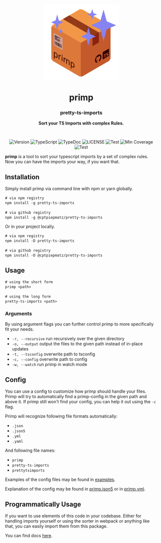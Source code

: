 <p align="center">
  <picture>
    <source srcset="media://primp.svg">
    <source srcset="https://raw.githubusercontent.com/cptpiepmatz/pretty-ts-imports/main/icon/primp.svg">
    <img width="250" src="./icon/primp.svg">
  </picture>
</p>
<h1 align="center">primp</h1>
<h3 align="center">pretty-ts-imports</h3>
<p align="center">
  <b>Sort your TS Imports with complex Rules.</b>
</p>

<br>

<p align="center">
<img alt="Version" src="https://img.shields.io/github/package-json/v/cptpiepmatz/pretty-ts-imports?style=for-the-badge&color=8683F2"/>
<img alt="TypeScript" src="https://img.shields.io/github/package-json/dependency-version/cptpiepmatz/pretty-ts-imports/typescript?color=3178C6&style=for-the-badge"/>
<img alt="TypeDoc" src="https://img.shields.io/github/package-json/dependency-version/cptpiepmatz/pretty-ts-imports/dev/typedoc?color=9600ff&style=for-the-badge"/>
<img alt="LICENSE" src="https://img.shields.io/github/license/cptpiepmatz/pretty-ts-imports?style=for-the-badge">
<img alt="Test" src="https://img.shields.io/github/workflow/status/cptpiepmatz/pretty-ts-imports/test?label=Test&style=for-the-badge">
<img alt="Min Coverage" src="https://img.shields.io/nycrc/cptpiepmatz/pretty-ts-imports?style=for-the-badge">
<img alt="Test" src="https://img.shields.io/github/workflow/status/cptpiepmatz/pretty-ts-imports/coverage?label=Coverage&style=for-the-badge">
</p>

**primp** is a tool to sort your typescript imports by a set of complex rules.
Now you can have the imports your way, if you want that.

## Installation
Simply install primp via command line with npm or yarn globally.
```shell
# via npm registry
npm install -g pretty-ts-imports

# via github registry
npm install -g @cptpiepmatz/pretty-ts-imports
```

Or in your project locally.
```shell
# via npm registry
npm install -D pretty-ts-imports

# via github registry
npm install -D @cptpiepmatz/pretty-ts-imports
```

## Usage
```shell
# using the short form
primp <path>

# using the long form
pretty-ts-imports <path>
```

### Arguments
By using argument flags you can further control primp to more specifically fit
your needs.
- `-r, --recursive` run recursively over the given directory
- `-o, --output` output the files to the given path instead of in-place updates
- `-t, --tsconfig` overwrite path to tsconfig
- `-c, --config` overwrite path to config
- `-w, --watch` run primp in watch mode

## Config
You can use a config to customize how primp should handle your files.
Primp will try to automatically find a primp-config in the given path and above
it.
If primp still won't find your config, you can help it out using the `-c` flag.

Primp will recognize following file formats automatically:
- `.json`
- `.json5`
- `.yml`
- `.yaml`

And following file names:
- `primp`
- `pretty-ts-imports`
- `prettytsimports`

Examples of the config files may be found in
[examples](https://github.com/cptpiepmatz/pretty-ts-imports/tree/main/examples).

Explanation of the config may be found in
[primp.json5](https://github.com/cptpiepmatz/pretty-ts-imports/tree/main/examples/configs/primp.json5)
or in
[primp.yml](https://github.com/cptpiepmatz/pretty-ts-imports/tree/main/examples/configs/primp.yml).

## Programmatically Usage
If you want to use elements of this code in your codebase.
Either for handling imports yourself or using the sorter in webpack or anything
like that, you can easily import them from this package.

You can find docs
[here](https://cptpiepmatz.github.io/pretty-ts-imports/modules.html).
